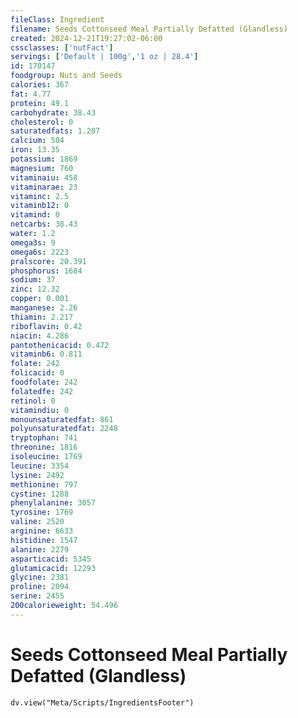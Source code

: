 ```yaml
---
fileClass: Ingredient
filename: Seeds Cottonseed Meal Partially Defatted (Glandless)
created: 2024-12-21T19:27:02-06:00
cssclasses: ['nutFact']
servings: ['Default | 100g','1 oz | 28.4']
id: 170147
foodgroup: Nuts and Seeds
calories: 367
fat: 4.77
protein: 49.1
carbohydrate: 38.43
cholesterol: 0
saturatedfats: 1.207
calcium: 504
iron: 13.35
potassium: 1869
magnesium: 760
vitaminaiu: 458
vitaminarae: 23
vitaminc: 2.5
vitaminb12: 0
vitamind: 0
netcarbs: 38.43
water: 1.2
omega3s: 9
omega6s: 2223
pralscore: 20.391
phosphorus: 1684
sodium: 37
zinc: 12.32
copper: 0.001
manganese: 2.26
thiamin: 2.217
riboflavin: 0.42
niacin: 4.286
pantothenicacid: 0.472
vitaminb6: 0.811
folate: 242
folicacid: 0
foodfolate: 242
folatedfe: 242
retinol: 0
vitamindiu: 0
monounsaturatedfat: 861
polyunsaturatedfat: 2248
tryptophan: 741
threonine: 1816
isoleucine: 1769
leucine: 3354
lysine: 2492
methionine: 797
cystine: 1288
phenylalanine: 3057
tyrosine: 1769
valine: 2520
arginine: 6633
histidine: 1547
alanine: 2279
asparticacid: 5345
glutamicacid: 12293
glycine: 2381
proline: 2094
serine: 2455
200calorieweight: 54.496
---
```


# Seeds Cottonseed Meal Partially Defatted (Glandless)

```dataviewjs
dv.view("Meta/Scripts/IngredientsFooter")
```